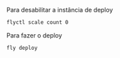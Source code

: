 Para desabilitar a instância de deploy

```bash
flyctl scale count 0
```

Para fazer o deploy

```bash
fly deploy
```